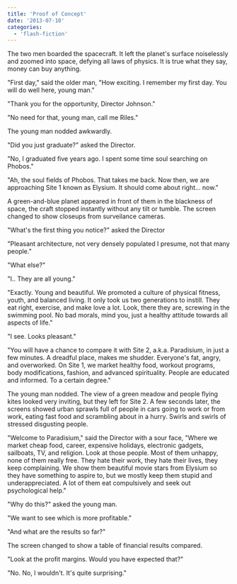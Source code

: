 ```yaml
---
title: 'Proof of Concept'
date: '2013-07-10'
categories:
  - 'flash-fiction'
---
```


The two men boarded the spacecraft. It left the planet's surface noiselessly and
zoomed into space, defying all laws of physics. It is true what they say, money
can buy anything.

<!-- truncate -->

"First day," said the older man, "How exciting. I remember my first day. You
will do well here, young man."

"Thank you for the opportunity, Director Johnson."

"No need for that, young man, call me Riles."

The young man nodded awkwardly.

"Did you just graduate?" asked the Director.

"No, I graduated five years ago. I spent some time soul searching on Phobos."

"Ah, the soul fields of Phobos. That takes me back. Now then, we are approaching
Site 1 known as Elysium. It should come about right... now."

A green-and-blue planet appeared in front of them in the blackness of space, the
craft stopped instantly without any tilt or tumble. The screen changed to show
closeups from surveilance cameras.

"What's the first thing you notice?" asked the Director

"Pleasant architecture, not very densely populated I presume, not that many
people."

"What else?"

"I.. They are all young."

"Exactly. Young and beautiful. We promoted a culture of physical fitness, youth,
and balanced living. It only took us two generations to instill. They eat right,
exercise, and make love a lot. Look, there they are, screwing in the swimming
pool. No bad morals, mind you, just a healthy attitude towards all aspects of
life."

"I see. Looks pleasant."

"You will have a chance to compare it with Site 2, a.k.a. Paradisium, in just a
few minutes. A dreadful place, makes me shudder. Everyone's fat, angry, and
overworked. On Site 1, we market healthy food, workout programs, body
modifications, fashion, and advanced spirituality. People are educated and
informed. To a certain degree."

The young man nodded. The view of a green meadow and people flying kites looked
very inviting, but they left for Site 2. A few seconds later, the screens showed
urban sprawls full of people in cars going to work or from work, eating fast
food and scrambling about in a hurry. Swirls and swirls of stressed disgusting
people.

"Welcome to Paradisium," said the Director with a sour face, "Where we market
cheap food, career, expensive holidays, electronic gadgets, sailboats, TV, and
religion. Look at those people. Most of them unhappy, none of them really free.
They hate their work, they hate their lives, they keep complaining. We show them
beautiful movie stars from Elysium so they have something to aspire to, but we
mostly keep them stupid and underappreciated. A lot of them eat compulsively and
seek out psychological help."

"Why do this?" asked the young man.

"We want to see which is more profitable."

"And what are the results so far?"

The screen changed to show a table of financial results compared.

"Look at the profit margins. Would you have expected that?"

"No. No, I wouldn't. It's quite surprising."
